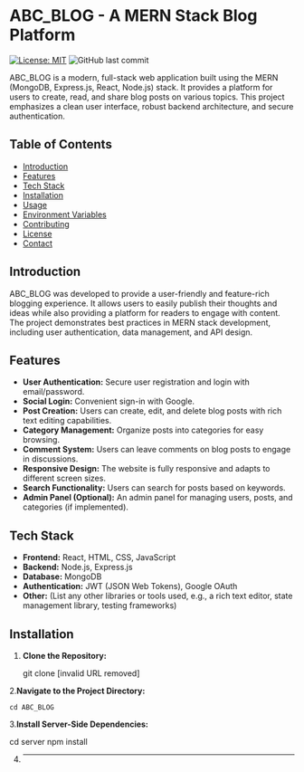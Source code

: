 # ABC_BLOG - A MERN Stack Blog Platform

[![License: MIT](https://img.shields.io/badge/License-MIT-yellow.svg)](https://opensource.org/licenses/MIT)  ![GitHub last commit](https://img.shields.io/github/last-commit/YOUR_GITHUB_USERNAME/ABC_BLOG)

ABC_BLOG is a modern, full-stack web application built using the MERN (MongoDB, Express.js, React, Node.js) stack. It provides a platform for users to create, read, and share blog posts on various topics.  This project emphasizes a clean user interface, robust backend architecture, and secure authentication.

## Table of Contents

- [Introduction](#introduction)
- [Features](#features)
- [Tech Stack](#tech-stack)
- [Installation](#installation)
- [Usage](#usage)
- [Environment Variables](#environment-variables)
- [Contributing](#contributing)
- [License](#license)
- [Contact](#contact)

## Introduction

ABC_BLOG was developed to provide a user-friendly and feature-rich blogging experience.  It allows users to easily publish their thoughts and ideas while also providing a platform for readers to engage with content.  The project demonstrates best practices in MERN stack development, including user authentication, data management, and API design.

## Features

* **User Authentication:** Secure user registration and login with email/password.
* **Social Login:** Convenient sign-in with Google.
* **Post Creation:**  Users can create, edit, and delete blog posts with rich text editing capabilities.
* **Category Management:** Organize posts into categories for easy browsing.
* **Comment System:**  Users can leave comments on blog posts to engage in discussions.
* **Responsive Design:**  The website is fully responsive and adapts to different screen sizes.
* **Search Functionality:**  Users can search for posts based on keywords.
* **Admin Panel (Optional):**  An admin panel for managing users, posts, and categories (if implemented).

## Tech Stack

* **Frontend:** React, HTML, CSS, JavaScript
* **Backend:** Node.js, Express.js
* **Database:** MongoDB
* **Authentication:** JWT (JSON Web Tokens), Google OAuth
* **Other:** (List any other libraries or tools used, e.g., a rich text editor, state management library, testing frameworks)

## Installation

1. **Clone the Repository:**
   
   git clone [invalid URL removed]

2.**Navigate to the Project Directory:**

    cd ABC_BLOG

3.**Install Server-Side Dependencies:**

   cd server
   npm install

4. ****